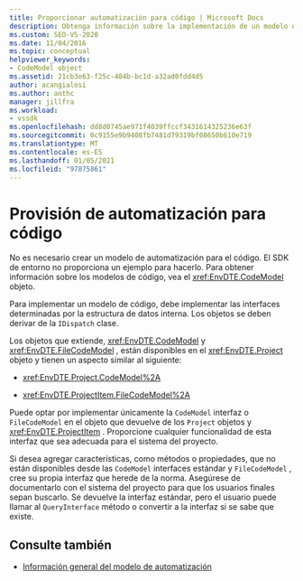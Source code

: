 ```yaml
---
title: Proporcionar automatización para código | Microsoft Docs
description: Obtenga información sobre la implementación de un modelo de código, que requiere la implementación de interfaces determinadas por la estructura de datos interna.
ms.custom: SEO-VS-2020
ms.date: 11/04/2016
ms.topic: conceptual
helpviewer_keywords:
- CodeModel object
ms.assetid: 21cb3e63-f25c-404b-bc1d-a32ad0fdd4d5
author: acangialosi
ms.author: anthc
manager: jillfra
ms.workload:
- vssdk
ms.openlocfilehash: dd8d0745ae971f4039ffccf3431614325236e63f
ms.sourcegitcommit: 0c9155e9b9408fb7481d79319bf08650b610e719
ms.translationtype: MT
ms.contentlocale: es-ES
ms.lasthandoff: 01/05/2021
ms.locfileid: "97875861"
---
```

# <a name="providing-automation-for-code"></a>Provisión de automatización para código
No es necesario crear un modelo de automatización para el código. El SDK de entorno no proporciona un ejemplo para hacerlo. Para obtener información sobre los modelos de código, vea el <xref:EnvDTE.CodeModel> objeto.

 Para implementar un modelo de código, debe implementar las interfaces determinadas por la estructura de datos interna. Los objetos se deben derivar de la `IDispatch` clase.

 Los objetos que extiende, <xref:EnvDTE.CodeModel> y <xref:EnvDTE.FileCodeModel> , están disponibles en el <xref:EnvDTE.Project> objeto y tienen un aspecto similar al siguiente:

- <xref:EnvDTE.Project.CodeModel%2A>

- <xref:EnvDTE.ProjectItem.FileCodeModel%2A>

 Puede optar por implementar únicamente la `CodeModel` interfaz o `FileCodeModel` en el objeto que devuelve de los `Project` objetos y <xref:EnvDTE.ProjectItem> . Proporcione cualquier funcionalidad de esta interfaz que sea adecuada para el sistema del proyecto.

 Si desea agregar características, como métodos o propiedades, que no están disponibles desde las `CodeModel` interfaces estándar y `FileCodeModel` , cree su propia interfaz que herede de la norma. Asegúrese de documentarlo con el sistema del proyecto para que los usuarios finales sepan buscarlo. Se devuelve la interfaz estándar, pero el usuario puede llamar al `QueryInterface` método o convertir a la interfaz si se sabe que existe.

## <a name="see-also"></a>Consulte también
- [Información general del modelo de automatización](../../extensibility/internals/automation-model-overview.md)
